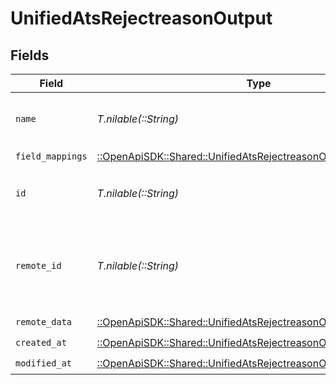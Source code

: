 # UnifiedAtsRejectreasonOutput


## Fields

| Field                                                                                                                               | Type                                                                                                                                | Required                                                                                                                            | Description                                                                                                                         |
| ----------------------------------------------------------------------------------------------------------------------------------- | ----------------------------------------------------------------------------------------------------------------------------------- | ----------------------------------------------------------------------------------------------------------------------------------- | ----------------------------------------------------------------------------------------------------------------------------------- |
| `name`                                                                                                                              | *T.nilable(::String)*                                                                                                               | :heavy_minus_sign:                                                                                                                  | The name of the reject reason                                                                                                       |
| `field_mappings`                                                                                                                    | [::OpenApiSDK::Shared::UnifiedAtsRejectreasonOutputFieldMappings](../../models/shared/unifiedatsrejectreasonoutputfieldmappings.md) | :heavy_check_mark:                                                                                                                  | N/A                                                                                                                                 |
| `id`                                                                                                                                | *T.nilable(::String)*                                                                                                               | :heavy_minus_sign:                                                                                                                  | The UUID of the reject reason                                                                                                       |
| `remote_id`                                                                                                                         | *T.nilable(::String)*                                                                                                               | :heavy_minus_sign:                                                                                                                  | The remote ID of the reject reason in the context of the 3rd Party                                                                  |
| `remote_data`                                                                                                                       | [::OpenApiSDK::Shared::UnifiedAtsRejectreasonOutputRemoteData](../../models/shared/unifiedatsrejectreasonoutputremotedata.md)       | :heavy_check_mark:                                                                                                                  | N/A                                                                                                                                 |
| `created_at`                                                                                                                        | [::OpenApiSDK::Shared::UnifiedAtsRejectreasonOutputCreatedAt](../../models/shared/unifiedatsrejectreasonoutputcreatedat.md)         | :heavy_check_mark:                                                                                                                  | N/A                                                                                                                                 |
| `modified_at`                                                                                                                       | [::OpenApiSDK::Shared::UnifiedAtsRejectreasonOutputModifiedAt](../../models/shared/unifiedatsrejectreasonoutputmodifiedat.md)       | :heavy_check_mark:                                                                                                                  | N/A                                                                                                                                 |